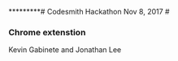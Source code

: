 *********# Codesmith Hackathon Nov 8, 2017 #
### Chrome extenstion ###

Kevin Gabinete and Jonathan Lee
